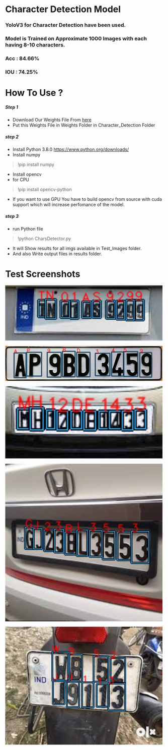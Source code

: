 # Character Detection Model
### YoloV3 for Character Detection have been used.
### Model is Trained on Approximate 1000 Images with each having 8-10 characters.
### Acc : 84.66%
### IOU : 74.25%

# How To Use ?
##### Step 1 
* Download Our Weights File From [here](https://drive.google.com/file/d/1DC7a8VNodvJYHZwn1pl8bPj0EYOh086H/view?usp=sharing)
* Put this Weights File in Weights Folder in Character_Detection Folder

##### step 2
* Install Python 3.8.0
https://www.python.org/downloads/
* Install numpy
> !pip install numpy
* Install opencv
* for CPU
> !pip install opencv-python

* If you want to use GPU You have to build opencv from source with cuda support which will increase perfomance of the model.

##### step 3
* run Python file 
> !python CharsDetector.py

* It will Show results for all imgs available in Test_Images folder.
* And also Write output files in results folder.

# Test Screenshots
![Screen Shot 1](https://github.com/manan-d8/CB31_CyberKnights/blob/master/Seprate_modules/Character_Detection/Results/CharDetect9.jpg)

![Screen Shot 1](https://github.com/manan-d8/CB31_CyberKnights/blob/master/Seprate_modules/Character_Detection/Results/CharDetect14.jpg)

![Screen Shot 1](https://github.com/manan-d8/CB31_CyberKnights/blob/master/Seprate_modules/Character_Detection/Results/CharDetect10.jpg)

![Screen Shot 1](https://github.com/manan-d8/CB31_CyberKnights/blob/master/Seprate_modules/Character_Detection/Results/CharDetect12.jpg)

![Screen Shot 1](https://github.com/manan-d8/CB31_CyberKnights/blob/master/Seprate_modules/Character_Detection/Results/CharDetect11.jpg)

